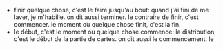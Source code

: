 - finir quelque chose, c'est le faire jusqu'au bout: quand j'ai fini de me laver, je m'habille.
  on dit aussi terminer.
  le contraire de finir, c'est commencer.
  le moment où quelque chose finit, c'est la fin.
- le début, c'est le moment où quelque chose commence: la distribution, c'est le début de la partie de cartes.
  on dit aussi le commencement.
  le